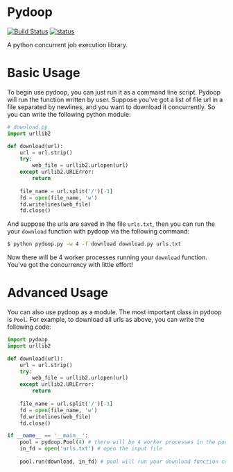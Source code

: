 Pydoop
======

[![Build Status](https://travis-ci.org/airekans/Pydoop.png?branch=master)](https://travis-ci.org/airekans/Pydoop) 
[![status](https://sourcegraph.com/api/repos/github.com/airekans/Pydoop/badges/status.png)](https://sourcegraph.com/github.com/airekans/Pydoop)

A python concurrent job execution library.

Basic Usage
======

To begin use pydoop, you can just run it as a command line script. Pydoop will run the function written by user.
Suppose you've got a list of file url in a file separated by newlines, and you want to download it concurrently.
So you can write the following python module:

```python
# download.py
import urllib2

def download(url):
    url = url.strip()
    try:
        web_file = urllib2.urlopen(url)
    except urllib2.URLError:
        return
    
    file_name = url.split('/')[-1]
    fd = open(file_name, 'w')
    fd.writelines(web_file)
    fd.close()
```

And suppose the urls are saved in the file `urls.txt`, then you can run the your `download` function with pydoop via the following command:

```bash
$ python pydoop.py -w 4 -f download download.py urls.txt
```

Now there will be 4 worker processes running your `download` function. You've got the concurrency with little effort!

Advanced Usage
======

You can also use pydoop as a module. The most important class in pydoop is `Pool`. For example, to download all urls as above, you can write the following code:

```python
import pydoop
import urllib2

def download(url):
    url = url.strip()
    try:
        web_file = urllib2.urlopen(url)
    except urllib2.URLError:
        return
    
    file_name = url.split('/')[-1]
    fd = open(file_name, 'w')
    fd.writelines(web_file)
    fd.close()

if __name__ == '__main__':
    pool = pydoop.Pool(4) # there will be 4 worker processes in the pool
    in_fd = open('urls.txt') # open the input file
    
    pool.run(download, in_fd) # pool will run your download function concurrently.
```
